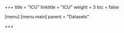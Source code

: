 +++
title = "ICU"
linktitle = "ICU"
weight = 3
toc = false

[menu]
  [menu.main]
    parent = "Datasets"

+++